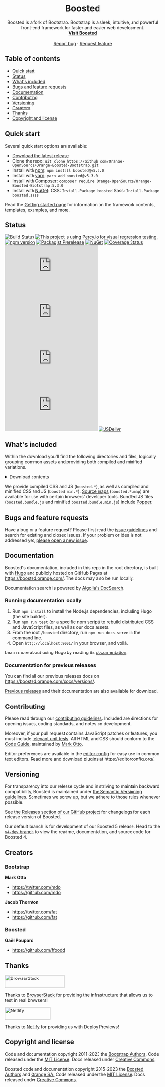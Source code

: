 <h1 align="center">Boosted</h1>

<p align="center">
  Boosted is a fork of Bootstrap. Bootstrap is a sleek, intuitive, and powerful front-end framework for faster and easier web development.
  <br>
  <a href="https://boosted.orange.com/docs/"><strong>Visit Boosted</strong></a>
  <br>
  <br>
  <a href="https://github.com/Orange-OpenSource/Orange-Boosted-Bootstrap/issues/new?assignees=-&labels=bug&template=bug_report.yml">Report bug</a>
  ·
  <a href="https://github.com/Orange-OpenSource/Orange-Boosted-Bootstrap/issues/new?assignees=&labels=feature&template=feature_request.yml">Request feature</a>
</p>


## Table of contents

- [Quick start](#quick-start)
- [Status](#status)
- [What's included](#whats-included)
- [Bugs and feature requests](#bugs-and-feature-requests)
- [Documentation](#documentation)
- [Contributing](#contributing)
- [Versioning](#versioning)
- [Creators](#creators)
- [Thanks](#thanks)
- [Copyright and license](#copyright-and-license)


## Quick start

Several quick start options are available:

- [Download the latest release](https://github.com/Orange-OpenSource/Orange-Boosted-Bootstrap/archive/v5.3.0.zip)
- Clone the repo: `git clone https://github.com/Orange-OpenSource/Orange-Boosted-Bootstrap.git`
- Install with [npm](https://www.npmjs.com/): `npm install boosted@v5.3.0`
- Install with [yarn](https://yarnpkg.com/): `yarn add boosted@v5.3.0`
- Install with [Composer](https://getcomposer.org/): `composer require Orange-OpenSource/Orange-Boosted-Bootstrap:5.3.0`
- Install with [NuGet](https://www.nuget.org/): CSS: `Install-Package boosted` Sass: `Install-Package boosted.sass`

Read the [Getting started page](https://boosted.orange.com/docs/getting-started/introduction/) for information on the framework contents, templates, examples, and more.


## Status

[![Build Status](https://img.shields.io/github/actions/workflow/status/Orange-OpenSource/Orange-Boosted-Bootstrap/js.yml?branch=main&label=JS%20Tests&logo=github)](https://github.com/Orange-OpenSource/Orange-Boosted-Bootstrap/actions/workflows/js.yml?query=workflow%3AJS+branch%3Amain)
[![This project is using Percy.io for visual regression testing.](https://percy.io/static/images/percy-badge.svg)](https://percy.io/Boosted/Boosted)
[![npm version](https://img.shields.io/npm/v/boosted?logo=npm&logoColor=fff)](https://www.npmjs.com/package/boosted)
[![Packagist Prerelease](https://img.shields.io/packagist/v/Orange-Opensource/Orange-Boosted-Bootstrap.svg?include_prereleases&logo=packagist&logoColor=fff)](https://packagist.org/packages/Orange-OpenSource/Orange-Boosted-Bootstrap)
[![NuGet](https://img.shields.io/nuget/vpre/boosted?logo=nuget&logoColor=fff)](https://www.nuget.org/packages/boosted/absoluteLatest)
[![Coverage Status](https://img.shields.io/coveralls/github/Orange-OpenSource/Orange-Boosted-Bootstrap/main?logo=coveralls&logoColor=fff)](https://coveralls.io/github/Orange-OpenSource/Orange-Boosted-Bootstrap?branch=main)
[![CSS gzip size](https://img.badgesize.io/Orange-OpenSource/Orange-Boosted-Bootstrap/main/dist/css/boosted.min.css?compression=gzip&label=CSS%20gzip%20size)](https://github.com/Orange-OpenSource/Orange-Boosted-Bootstrap/blob/main/dist/css/boosted.min.css)
[![CSS Brotli size](https://img.badgesize.io/Orange-OpenSource/Orange-Boosted-Bootstrap/main/dist/css/boosted.min.css?compression=brotli&label=CSS%20Brotli%20size)](https://github.com/Orange-OpenSource/Orange-Boosted-Bootstrap/blob/main/dist/css/boosted.min.css)
[![JS gzip size](https://img.badgesize.io/Orange-OpenSource/Orange-Boosted-Bootstrap/main/dist/js/boosted.min.js?compression=gzip&label=JS%20gzip%20size)](https://github.com/Orange-OpenSource/Orange-Boosted-Bootstrap/blob/main/dist/js/boosted.min.js)
[![JS Brotli size](https://img.badgesize.io/Orange-OpenSource/Orange-Boosted-Bootstrap/main/dist/js/boosted.min.js?compression=brotli&label=JS%20Brotli%20size)](https://github.com/Orange-OpenSource/Orange-Boosted-Bootstrap/blob/main/dist/js/boosted.min.js)
[![JSDelivr](https://data.jsdelivr.com/v1/package/npm/boosted/badge)](https://www.jsdelivr.com/package/npm/boosted)

## What's included

Within the download you'll find the following directories and files, logically grouping common assets and providing both compiled and minified variations.

<details>
  <summary>Download contents</summary>

  ```text
  boosted/
  ├── css/
  │   ├── boosted-grid.css
  │   ├── boosted-grid.css.map
  │   ├── boosted-grid.min.css
  │   ├── boosted-grid.min.css.map
  │   ├── boosted-grid.rtl.css
  │   ├── boosted-grid.rtl.css.map
  │   ├── boosted-grid.rtl.min.css
  │   ├── boosted-grid.rtl.min.css.map
  │   ├── boosted-reboot.css
  │   ├── boosted-reboot.css.map
  │   ├── boosted-reboot.min.css
  │   ├── boosted-reboot.min.css.map
  │   ├── boosted-reboot.rtl.css
  │   ├── boosted-reboot.rtl.css.map
  │   ├── boosted-reboot.rtl.min.css
  │   ├── boosted-reboot.rtl.min.css.map
  │   ├── boosted-utilities.css
  │   ├── boosted-utilities.css.map
  │   ├── boosted-utilities.min.css
  │   ├── boosted-utilities.min.css.map
  │   ├── boosted-utilities.rtl.css
  │   ├── boosted-utilities.rtl.css.map
  │   ├── boosted-utilities.rtl.min.css
  │   ├── boosted-utilities.rtl.min.css.map
  │   ├── boosted.css
  │   ├── boosted.css.map
  │   ├── boosted.min.css
  │   ├── boosted.min.css.map
  │   ├── boosted.rtl.css
  │   ├── boosted.rtl.css.map
  │   ├── boosted.rtl.min.css
  │   └── boosted.rtl.min.css.map
  └── js/
      ├── boosted.bundle.js
      ├── boosted.bundle.js.map
      ├── boosted.bundle.min.js
      ├── boosted.bundle.min.js.map
      ├── boosted.esm.js
      ├── boosted.esm.js.map
      ├── boosted.esm.min.js
      ├── boosted.esm.min.js.map
      ├── boosted.js
      ├── boosted.js.map
      ├── boosted.min.js
      └── boosted.min.js.map
  ```
</details>

We provide compiled CSS and JS (`boosted.*`), as well as compiled and minified CSS and JS (`boosted.min.*`). [Source maps](https://developers.google.com/web/tools/chrome-devtools/javascript/source-maps) (`boosted.*.map`) are available for use with certain browsers' developer tools. Bundled JS files (`boosted.bundle.js` and minified `boosted.bundle.min.js`) include [Popper](https://popper.js.org/).


## Bugs and feature requests

Have a bug or a feature request? Please first read the [issue guidelines](https://github.com/Orange-OpenSource/Orange-Boosted-Bootstrap/blob/main/.github/CONTRIBUTING.md#using-the-issue-tracker) and search for existing and closed issues. If your problem or idea is not addressed yet, [please open a new issue](https://github.com/Orange-OpenSource/Orange-Boosted-Bootstrap/issues/new/choose).


## Documentation

Boosted's documentation, included in this repo in the root directory, is built with [Hugo](https://gohugo.io/) and publicly hosted on GitHub Pages at <https://boosted.orange.com/>. The docs may also be run locally.

Documentation search is powered by [Algolia's DocSearch](https://docsearch.algolia.com/).

### Running documentation locally

1. Run `npm install` to install the Node.js dependencies, including Hugo (the site builder).
2. Run `npm run test` (or a specific npm script) to rebuild distributed CSS and JavaScript files, as well as our docs assets.
3. From the root `/boosted` directory, run `npm run docs-serve` in the command line.
4. Open `http://localhost:9001/` in your browser, and voilà.

Learn more about using Hugo by reading its [documentation](https://gohugo.io/documentation/).

### Documentation for previous releases

You can find all our previous releases docs on <https://boosted.orange.com/docs/versions/>.

[Previous releases](https://github.com/Orange-OpenSource/Orange-Boosted-Bootstrap/releases) and their documentation are also available for download.


## Contributing

Please read through our [contributing guidelines](https://github.com/Orange-OpenSource/Orange-Boosted-Bootstrap/blob/main/.github/CONTRIBUTING.md). Included are directions for opening issues, coding standards, and notes on development.

Moreover, if your pull request contains JavaScript patches or features, you must include [relevant unit tests](https://github.com/Orange-OpenSource/Orange-Boosted-Bootstrap/tree/main/js/tests). All HTML and CSS should conform to the [Code Guide](https://github.com/mdo/code-guide), maintained by [Mark Otto](https://github.com/mdo).

Editor preferences are available in the [editor config](https://github.com/Orange-OpenSource/Orange-Boosted-Bootstrap/blob/main/.editorconfig) for easy use in common text editors. Read more and download plugins at <https://editorconfig.org/>.


## Versioning

For transparency into our release cycle and in striving to maintain backward compatibility, Boosted is maintained under [the Semantic Versioning guidelines](https://semver.org/). Sometimes we screw up, but we adhere to those rules whenever possible.

See [the Releases section of our GitHub project](https://github.com/Orange-OpenSource/Orange-Boosted-Bootstrap/releases) for changelogs for each release version of Boosted.

Our default branch is for development of our Boosted 5 release. Head to the [`v4-dev` branch](https://github.com/Orange-OpenSource/Orange-Boosted-Bootstrap/tree/v4-dev) to view the readme, documentation, and source code for Boosted 4.


## Creators

### Bootstrap

**Mark Otto**

- <https://twitter.com/mdo>
- <https://github.com/mdo>

**Jacob Thornton**

- <https://twitter.com/fat>
- <https://github.com/fat>


### Boosted

**Gaël Poupard**

- <https://github.com/ffoodd>


## Thanks

<a href="https://www.browserstack.com/">
  <img src="https://live.browserstack.com/images/opensource/browserstack-logo.svg" alt="BrowserStack" width="192" height="42">
</a>

Thanks to [BrowserStack](https://www.browserstack.com/) for providing the infrastructure that allows us to test in real browsers!

<a href="https://www.netlify.com/">
  <img src="https://www.netlify.com/v3/img/components/full-logo-light.svg" alt="Netlify" width="147" height="40">
</a>

Thanks to [Netlify](https://www.netlify.com/) for providing us with Deploy Previews!

## Copyright and license

Code and documentation copyright 2011-2023 the [Bootstrap Authors](https://github.com/twbs/bootstrap/graphs/contributors). Code released under the [MIT License](https://github.com/twbs/bootstrap/blob/main/LICENSE). Docs released under [Creative Commons](https://creativecommons.org/licenses/by/3.0/).

Boosted code and documentation copyright 2015-2023 the [Boosted Authors](https://github.com/Orange-OpenSource/Orange-Boosted-Bootstrap/graphs/contributors) and [Orange SA.](https://orange.com) Code released under the [MIT License](https://github.com/Orange-OpenSource/Orange-Boosted-Bootstrap/blob/main/LICENSE). Docs released under [Creative Commons](https://creativecommons.org/licenses/by/3.0/).

